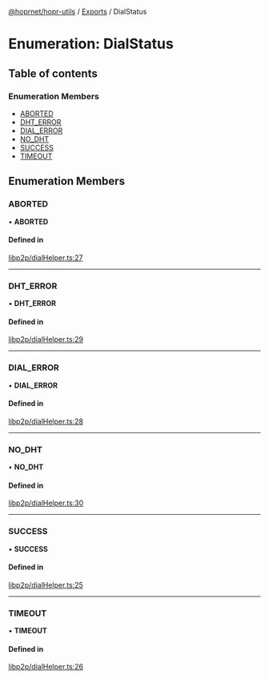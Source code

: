 [@hoprnet/hopr-utils](../README.md) / [Exports](../modules.md) / DialStatus

# Enumeration: DialStatus

## Table of contents

### Enumeration Members

- [ABORTED](DialStatus.md#aborted)
- [DHT\_ERROR](DialStatus.md#dht_error)
- [DIAL\_ERROR](DialStatus.md#dial_error)
- [NO\_DHT](DialStatus.md#no_dht)
- [SUCCESS](DialStatus.md#success)
- [TIMEOUT](DialStatus.md#timeout)

## Enumeration Members

### ABORTED

• **ABORTED**

#### Defined in

[libp2p/dialHelper.ts:27](https://github.com/hoprnet/hoprnet/blob/master/packages/utils/src/libp2p/dialHelper.ts#L27)

___

### DHT\_ERROR

• **DHT\_ERROR**

#### Defined in

[libp2p/dialHelper.ts:29](https://github.com/hoprnet/hoprnet/blob/master/packages/utils/src/libp2p/dialHelper.ts#L29)

___

### DIAL\_ERROR

• **DIAL\_ERROR**

#### Defined in

[libp2p/dialHelper.ts:28](https://github.com/hoprnet/hoprnet/blob/master/packages/utils/src/libp2p/dialHelper.ts#L28)

___

### NO\_DHT

• **NO\_DHT**

#### Defined in

[libp2p/dialHelper.ts:30](https://github.com/hoprnet/hoprnet/blob/master/packages/utils/src/libp2p/dialHelper.ts#L30)

___

### SUCCESS

• **SUCCESS**

#### Defined in

[libp2p/dialHelper.ts:25](https://github.com/hoprnet/hoprnet/blob/master/packages/utils/src/libp2p/dialHelper.ts#L25)

___

### TIMEOUT

• **TIMEOUT**

#### Defined in

[libp2p/dialHelper.ts:26](https://github.com/hoprnet/hoprnet/blob/master/packages/utils/src/libp2p/dialHelper.ts#L26)
